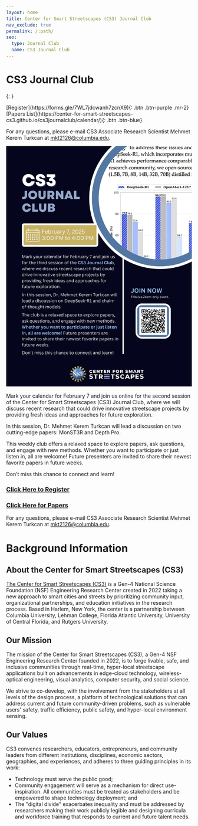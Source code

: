 ```yaml
---
layout: home
title: Center for Smart Streetscapes (CS3) Journal Club
nav_exclude: true
permalink: /:path/
seo:
  type: Journal Club
  name: CS3 Journal Club
---
```


# CS3 Journal Club
{: }

<span class="fs-6">
[Register](https://forms.gle/7WL7jdcwanh7zcnX9){: .btn  .btn-purple .mr-2}
[Papers List](https://center-for-smart-streetscapes-cs3.github.io/cs3journalclub/calendar/){: .btn  .btn-blue}
</span>

For any questions, please e-mail CS3 Associate Research Scientist Mehmet Kerem Turkcan at mkt2126@columbia.edu.

[<img src="assets/images/posterfeb7.jpg">](https://center-for-smart-streetscapes-cs3.github.io/cs3journalclub/calendar/)


Mark your calendar for February 7 and join us online for the second session of the Center for Smart Streetscapes (CS3) Journal Club, where we will discuss recent research that could drive innovative streetscape projects by providing fresh ideas and approaches for future exploration.


In this session, Dr. Mehmet Kerem Turkcan will lead a discussion on two cutting-edge papers: MonST3R and Depth Pro.


This weekly club offers a relaxed space to explore papers, ask questions, and engage with new methods. Whether you want to participate or just listen in, all are welcome! Future presenters are invited to share their newest favorite papers in future weeks.

Don’t miss this chance to connect and learn!

### [**Click Here** to Register](https://forms.gle/7WL7jdcwanh7zcnX9)
### [**Click Here** for Papers](https://center-for-smart-streetscapes-cs3.github.io/cs3journalclub/calendar/)

For any questions, please e-mail CS3 Associate Research Scientist Mehmet Kerem Turkcan at mkt2126@columbia.edu.


# Background Information

## About the Center for Smart Streetscapes (CS3)

[The Center for Smart Streetscapes (CS3)](https://cs3-erc.org/) is a Gen-4 National Science Foundation (NSF) Engineering Research Center created in 2022 taking a new approach to smart cities and streets by prioritizing community input, organizational partnerships, and education initiatives in the research process. Based in Harlem, New York, the center is a partnership between Columbia University, Lehman College, Florida Atlantic University, University of Central Florida, and Rutgers University.

## Our Mission

The mission of the Center for Smart Streetscapes (CS3), a Gen-4 NSF Engineering Research Center founded in 2022, is to forge livable, safe, and inclusive communities through real-time, hyper-local streetscape applications built on advancements in edge-cloud technology, wireless-optical engineering, visual analytics, computer security, and social science.


We strive to co-develop, with the involvement from the stakeholders at all levels of the design process, a platform of technological solutions that can address current and future community-driven problems, such as vulnerable users' safety, traffic efficiency, public safety, and hyper-local environment sensing.

## Our Values
CS3 convenes researchers, educators, entrepreneurs, and community leaders from different institutions, disciplines, economic sectors, geographies, and experiences, and adheres to three guiding principles in its work:

* Technology must serve the public good;
* Community engagement will serve as a mechanism for direct use-inspiration. All communities must be treated as stakeholders and be empowered to shape technology deployment; and
* The "digital divide" exacerbates inequality and must be addressed by researchers making their work publicly legible and designing curricula and workforce training that responds to current and future talent needs.